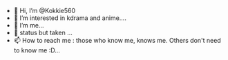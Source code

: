 - 👋 Hi, I’m @Kokkie560
- 👀 I’m interested in kdrama and anime....
- 🌱 I’m me...
- 💞️ status but taken  ...
- 📫 How to reach me : those who know me, knows me. Others don't need to know me :D...

<!---
Kokkie560/Kokkie560 is a ✨ special ✨ repository because its `README.md` (this file) appears on your GitHub profile.
You can click the Preview link to take a look at your changes.
--->
